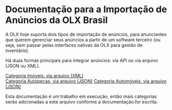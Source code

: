 # Documentação para a Importação de Anúncios da OLX Brasil

A OLX hoje suporta dois tipos de importação de anúncios, para anunciantes que querem gerenciar seus anúncios a partir de um software terceiro (ou seja, sem passar pelas interfaces nativas da OLX para gestão de inventário).

Há duas formas principais para integrar anúncios: via API ou via arquivo (JSON ou XML).

[Categoria Imóveis, via arquivo (XML)](https://github.com/olxbr/ad_integration/blob/master/manual/real_estate_xml.md)<br>
[Categoria Autopeças, via arquivo (JSON)](https://github.com/olxbr/ad_integration/blob/master/autoparts_json.md)
[Categoria Automóveis, via arquivo (JSON)](https://github.com/olxbr/ad_integration/blob/master/autos_json.md)

Esta documentação é um trabalho em execução, então mais categorias serão adicionadas a este arquivo conforme a documentação for escrita.
